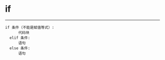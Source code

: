 # if<br> 
---------------------------------------------------------
```
if 条件（不能是赋值等式）:
      代码块
  elif 条件:
      语句
  else 条件:
      语句
```
